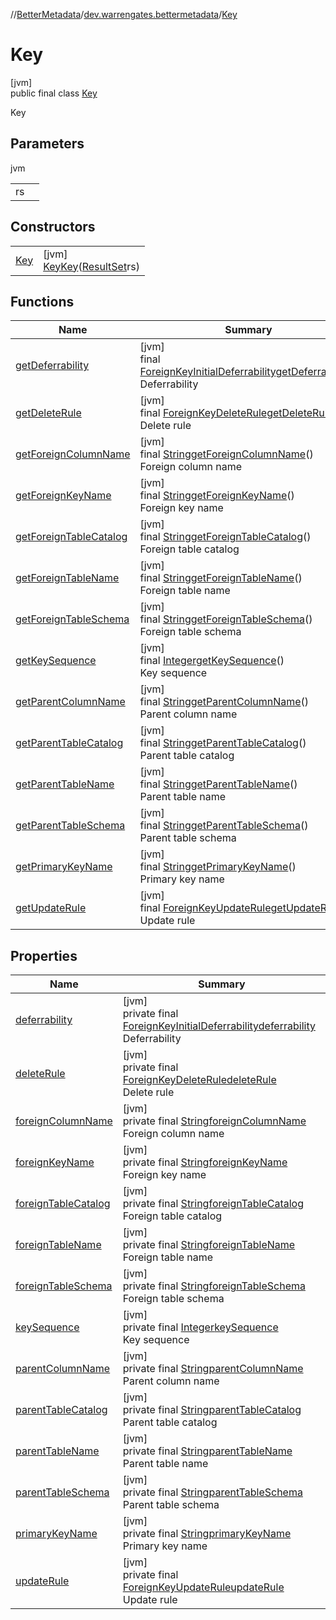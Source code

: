 //[BetterMetadata](../../../index.md)/[dev.warrengates.bettermetadata](../index.md)/[Key](index.md)

# Key

[jvm]\
public final class [Key](index.md)

Key

## Parameters

jvm

| | |
|---|---|
| rs |  |

## Constructors

| | |
|---|---|
| [Key](-key.md) | [jvm]<br>[Key](index.md)[Key](-key.md)([ResultSet](https://docs.oracle.com/javase/8/docs/api/java/sql/ResultSet.html)rs) |

## Functions

| Name | Summary |
|---|---|
| [getDeferrability](get-deferrability.md) | [jvm]<br>final [ForeignKeyInitialDeferrability](../-foreign-key-initial-deferrability/index.md)[getDeferrability](get-deferrability.md)()<br>Deferrability |
| [getDeleteRule](get-delete-rule.md) | [jvm]<br>final [ForeignKeyDeleteRule](../-foreign-key-delete-rule/index.md)[getDeleteRule](get-delete-rule.md)()<br>Delete rule |
| [getForeignColumnName](get-foreign-column-name.md) | [jvm]<br>final [String](https://docs.oracle.com/javase/8/docs/api/java/lang/String.html)[getForeignColumnName](get-foreign-column-name.md)()<br>Foreign column name |
| [getForeignKeyName](get-foreign-key-name.md) | [jvm]<br>final [String](https://docs.oracle.com/javase/8/docs/api/java/lang/String.html)[getForeignKeyName](get-foreign-key-name.md)()<br>Foreign key name |
| [getForeignTableCatalog](get-foreign-table-catalog.md) | [jvm]<br>final [String](https://docs.oracle.com/javase/8/docs/api/java/lang/String.html)[getForeignTableCatalog](get-foreign-table-catalog.md)()<br>Foreign table catalog |
| [getForeignTableName](get-foreign-table-name.md) | [jvm]<br>final [String](https://docs.oracle.com/javase/8/docs/api/java/lang/String.html)[getForeignTableName](get-foreign-table-name.md)()<br>Foreign table name |
| [getForeignTableSchema](get-foreign-table-schema.md) | [jvm]<br>final [String](https://docs.oracle.com/javase/8/docs/api/java/lang/String.html)[getForeignTableSchema](get-foreign-table-schema.md)()<br>Foreign table schema |
| [getKeySequence](get-key-sequence.md) | [jvm]<br>final [Integer](https://docs.oracle.com/javase/8/docs/api/java/lang/Integer.html)[getKeySequence](get-key-sequence.md)()<br>Key sequence |
| [getParentColumnName](get-parent-column-name.md) | [jvm]<br>final [String](https://docs.oracle.com/javase/8/docs/api/java/lang/String.html)[getParentColumnName](get-parent-column-name.md)()<br>Parent column name |
| [getParentTableCatalog](get-parent-table-catalog.md) | [jvm]<br>final [String](https://docs.oracle.com/javase/8/docs/api/java/lang/String.html)[getParentTableCatalog](get-parent-table-catalog.md)()<br>Parent table catalog |
| [getParentTableName](get-parent-table-name.md) | [jvm]<br>final [String](https://docs.oracle.com/javase/8/docs/api/java/lang/String.html)[getParentTableName](get-parent-table-name.md)()<br>Parent table name |
| [getParentTableSchema](get-parent-table-schema.md) | [jvm]<br>final [String](https://docs.oracle.com/javase/8/docs/api/java/lang/String.html)[getParentTableSchema](get-parent-table-schema.md)()<br>Parent table schema |
| [getPrimaryKeyName](get-primary-key-name.md) | [jvm]<br>final [String](https://docs.oracle.com/javase/8/docs/api/java/lang/String.html)[getPrimaryKeyName](get-primary-key-name.md)()<br>Primary key name |
| [getUpdateRule](get-update-rule.md) | [jvm]<br>final [ForeignKeyUpdateRule](../-foreign-key-update-rule/index.md)[getUpdateRule](get-update-rule.md)()<br>Update rule |

## Properties

| Name | Summary |
|---|---|
| [deferrability](index.md#14172737%2FProperties%2F-1216412040) | [jvm]<br>private final [ForeignKeyInitialDeferrability](../-foreign-key-initial-deferrability/index.md)[deferrability](index.md#14172737%2FProperties%2F-1216412040)<br>Deferrability |
| [deleteRule](index.md#1684522984%2FProperties%2F-1216412040) | [jvm]<br>private final [ForeignKeyDeleteRule](../-foreign-key-delete-rule/index.md)[deleteRule](index.md#1684522984%2FProperties%2F-1216412040)<br>Delete rule |
| [foreignColumnName](index.md#988800150%2FProperties%2F-1216412040) | [jvm]<br>private final [String](https://docs.oracle.com/javase/8/docs/api/java/lang/String.html)[foreignColumnName](index.md#988800150%2FProperties%2F-1216412040)<br>Foreign column name |
| [foreignKeyName](index.md#1556701945%2FProperties%2F-1216412040) | [jvm]<br>private final [String](https://docs.oracle.com/javase/8/docs/api/java/lang/String.html)[foreignKeyName](index.md#1556701945%2FProperties%2F-1216412040)<br>Foreign key name |
| [foreignTableCatalog](index.md#667670508%2FProperties%2F-1216412040) | [jvm]<br>private final [String](https://docs.oracle.com/javase/8/docs/api/java/lang/String.html)[foreignTableCatalog](index.md#667670508%2FProperties%2F-1216412040)<br>Foreign table catalog |
| [foreignTableName](index.md#772474474%2FProperties%2F-1216412040) | [jvm]<br>private final [String](https://docs.oracle.com/javase/8/docs/api/java/lang/String.html)[foreignTableName](index.md#772474474%2FProperties%2F-1216412040)<br>Foreign table name |
| [foreignTableSchema](index.md#-1527809516%2FProperties%2F-1216412040) | [jvm]<br>private final [String](https://docs.oracle.com/javase/8/docs/api/java/lang/String.html)[foreignTableSchema](index.md#-1527809516%2FProperties%2F-1216412040)<br>Foreign table schema |
| [keySequence](index.md#-857155285%2FProperties%2F-1216412040) | [jvm]<br>private final [Integer](https://docs.oracle.com/javase/8/docs/api/java/lang/Integer.html)[keySequence](index.md#-857155285%2FProperties%2F-1216412040)<br>Key sequence |
| [parentColumnName](index.md#-51600668%2FProperties%2F-1216412040) | [jvm]<br>private final [String](https://docs.oracle.com/javase/8/docs/api/java/lang/String.html)[parentColumnName](index.md#-51600668%2FProperties%2F-1216412040)<br>Parent column name |
| [parentTableCatalog](index.md#1569864378%2FProperties%2F-1216412040) | [jvm]<br>private final [String](https://docs.oracle.com/javase/8/docs/api/java/lang/String.html)[parentTableCatalog](index.md#1569864378%2FProperties%2F-1216412040)<br>Parent table catalog |
| [parentTableName](index.md#-646560164%2FProperties%2F-1216412040) | [jvm]<br>private final [String](https://docs.oracle.com/javase/8/docs/api/java/lang/String.html)[parentTableName](index.md#-646560164%2FProperties%2F-1216412040)<br>Parent table name |
| [parentTableSchema](index.md#579503494%2FProperties%2F-1216412040) | [jvm]<br>private final [String](https://docs.oracle.com/javase/8/docs/api/java/lang/String.html)[parentTableSchema](index.md#579503494%2FProperties%2F-1216412040)<br>Parent table schema |
| [primaryKeyName](index.md#498776103%2FProperties%2F-1216412040) | [jvm]<br>private final [String](https://docs.oracle.com/javase/8/docs/api/java/lang/String.html)[primaryKeyName](index.md#498776103%2FProperties%2F-1216412040)<br>Primary key name |
| [updateRule](index.md#-911535734%2FProperties%2F-1216412040) | [jvm]<br>private final [ForeignKeyUpdateRule](../-foreign-key-update-rule/index.md)[updateRule](index.md#-911535734%2FProperties%2F-1216412040)<br>Update rule |
